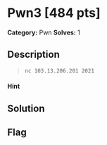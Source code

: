 # Pwn3 [484 pts]

**Category:** Pwn
**Solves:** 1

## Description
>`nc 103.13.206.201 2021`

#### Hint 

## Solution

## Flag

